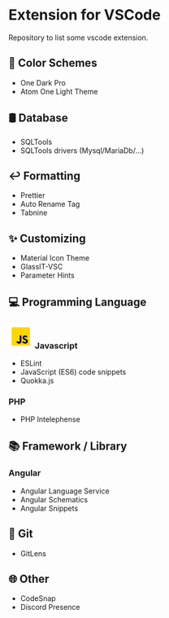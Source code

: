 # Extension for VSCode
Repository to list some vscode extension.

## 📑 Color Schemes
- One Dark Pro
- Atom One Light Theme

## 🛢 Database
- SQLTools
- SQLTools drivers (Mysql/MariaDb/...)

## ↩️ Formatting
- Prettier
- Auto Rename Tag
- Tabnine

## ✨ Customizing
- Material Icon Theme
- GlassIT-VSC
- Parameter Hints

## 💻 Programming Language
### ![](javascript.png) Javascript
- ESLint
- JavaScript (ES6) code snippets
- Quokka.js

### PHP
- PHP Intelephense

## 📚 Framework / Library
### Angular
- Angular Language Service
- Angular Schematics
- Angular Snippets

## 📌 Git
- GitLens

## 🌐 Other
- CodeSnap
- Discord Presence
